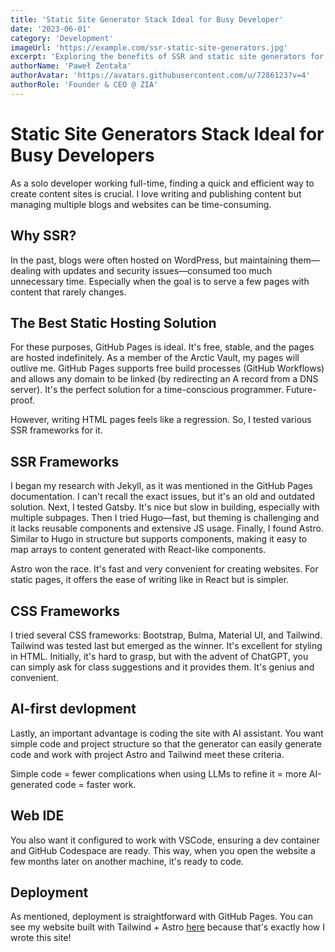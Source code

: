 ```yaml
---
title: 'Static Site Generator Stack Ideal for Busy Developer'
date: '2023-06-01'
category: 'Development'
imageUrl: 'https://example.com/ssr-static-site-generators.jpg'
excerpt: 'Exploring the benefits of SSR and static site generators for efficient content creation.'
authorName: 'Paweł Żentała'
authorAvatar: 'https://avatars.githubusercontent.com/u/7286123?v=4'
authorRole: 'Founder & CEO @ ZIA'
---
```


# Static Site Generators Stack Ideal for Busy Developers

As a solo developer working full-time, finding a quick and efficient way to create content sites is crucial. I love writing and publishing content but managing multiple blogs and websites can be time-consuming.

## Why SSR?

In the past, blogs were often hosted on WordPress, but maintaining them—dealing with updates and security issues—consumed too much unnecessary time. Especially when the goal is to serve a few pages with content that rarely changes.

## The Best Static Hosting Solution

For these purposes, GitHub Pages is ideal. It's free, stable, and the pages are hosted indefinitely. As a member of the Arctic Vault, my pages will outlive me. GitHub Pages supports free build processes (GitHub Workflows) and allows any domain to be linked (by redirecting an A record from a DNS server). It's the perfect solution for a time-conscious programmer. Future-proof.

However, writing HTML pages feels like a regression. So, I tested various SSR frameworks for it.

## SSR Frameworks

I began my research with Jekyll, as it was mentioned in the GitHub Pages documentation. I can't recall the exact issues, but it's an old and outdated solution. Next, I tested Gatsby. It's nice but slow in building, especially with multiple subpages. Then I tried Hugo—fast, but theming is challenging and it lacks reusable components and extensive JS usage. Finally, I found Astro. Similar to Hugo in structure but supports components, making it easy to map arrays to content generated with React-like components.

Astro won the race. It's fast and very convenient for creating websites. For static pages, it offers the ease of writing like in React but is simpler.

## CSS Frameworks

I tried several CSS frameworks: Bootstrap, Bulma, Material UI, and Tailwind. Tailwind was tested last but emerged as the winner. It's excellent for styling in HTML. Initially, it's hard to grasp, but with the advent of ChatGPT, you can simply ask for class suggestions and it provides them. It's genius and convenient.

## AI-first devlopment

Lastly, an important advantage is coding the site with AI assistant. You want simple code and project structure so that the generator can easily generate code and work with project Astro and Tailwind meet these criteria.

Simple code = fewer complications when using LLMs to refine it = more AI-generated code = faster work.

## Web IDE

You also want it configured to work with VSCode, ensuring a dev container and GitHub Codespace are ready. This way, when you open the website a few months later on another machine, it's ready to code.

## Deployment

As mentioned, deployment is straightforward with GitHub Pages. You can see my website built with Tailwind + Astro [here]() because that's exactly how I wrote this site!
